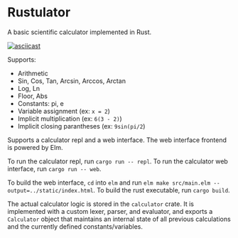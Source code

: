 # Rustulator
A basic scientific calculator implemented in Rust.

[![asciicast](https://asciinema.org/a/Q6DRLAReFxHDhoFD7mEQQ6CoG.svg)](https://asciinema.org/a/Q6DRLAReFxHDhoFD7mEQQ6CoG)

Supports:
  - Arithmetic
  - Sin, Cos, Tan, Arcsin, Arccos, Arctan
  - Log, Ln
  - Floor, Abs
  - Constants: pi, e
  - Variable assignment (ex: `x = 2`)
  - Implicit multiplication (ex: `6(3 - 2)`)
  - Implicit closing parantheses (ex: `9sin(pi/2`)

Supports a calculator repl and a web interface. The web interface frontend is powered by Elm.

To run the calculator repl, run `cargo run -- repl`.
To run the calculator web interface, run `cargo run -- web`.

To build the web interface, `cd` into `elm` and run `elm make src/main.elm --output=../static/index.html`.
To build the rust executable, run `cargo build`.

The actual calculator logic is stored in the `calculator` crate. It is implemented with a custom lexer, parser, and evaluator, and exports a `Calculator` object that maintains an internal state of all previous calculations and the currently defined constants/variables.
